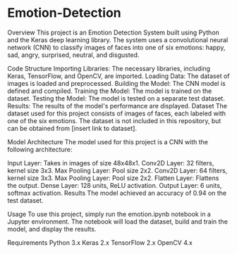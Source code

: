 # Emotion-Detection

Overview
This project is an Emotion Detection System built using Python and the Keras deep learning library. The system uses a convolutional neural network (CNN) to classify images of faces into one of six emotions: happy, sad, angry, surprised, neutral, and disgusted.

Code Structure
Importing Libraries: The necessary libraries, including Keras, TensorFlow, and OpenCV, are imported.
Loading Data: The dataset of images is loaded and preprocessed.
Building the Model: The CNN model is defined and compiled.
Training the Model: The model is trained on the dataset.
Testing the Model: The model is tested on a separate test dataset.
Results: The results of the model's performance are displayed.
Dataset
The dataset used for this project consists of images of faces, each labeled with one of the six emotions. The dataset is not included in this repository, but can be obtained from [insert link to dataset].

Model Architecture
The model used for this project is a CNN with the following architecture:

Input Layer: Takes in images of size 48x48x1.
Conv2D Layer: 32 filters, kernel size 3x3.
Max Pooling Layer: Pool size 2x2.
Conv2D Layer: 64 filters, kernel size 3x3.
Max Pooling Layer: Pool size 2x2.
Flatten Layer: Flattens the output.
Dense Layer: 128 units, ReLU activation.
Output Layer: 6 units, softmax activation.
Results
The model achieved an accuracy of 0.94 on the test dataset.

Usage
To use this project, simply run the emotion.ipynb notebook in a Jupyter environment. The notebook will load the dataset, build and train the model, and display the results.

Requirements
Python 3.x
Keras 2.x
TensorFlow 2.x
OpenCV 4.x
